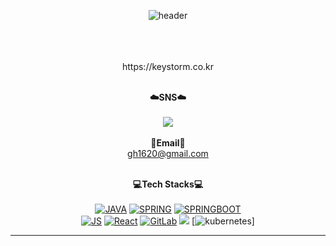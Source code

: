  <div align=center>
 
![header](https://capsule-render.vercel.app/api?type=Waving&color=auto&height=300&section=header&text=junhyeok%20&fontSize=60)
   
<!--  **☁️junhyeok☁️** -->
  <br/>

  <br/>
<!--  리뉴얼중.. -->
  <br/>
 https://keystorm.co.kr
  <br/>
 <br/>
   
**☁️SNS☁️**
  <br/>
  <br/>
<a href="https://float.tistory.com/"><img src="https://img.shields.io/badge/blog-3DDC84?style=flat-square&logo=Blogger&logoColor=white"/></a>
  <br/>
  <br/>
**📧Email📧** 
 <br/>
gh1620@gmail.com
 <br/>
 <br/>
 
**💻Tech Stacks💻️**
 <br/> 
 <br/>
[![JAVA](https://img.shields.io/badge/java-007396?style=flat-square&logo=JAVA&logoColor=white)](github.com/Joowon0220/TODO-List)
[![SPRING](https://img.shields.io/badge/spring-6DB33F?style=flat-square&logo=spring&logoColor=white)](github.com/Joowon0220/TODO-List)
[![SPRINGBOOT](https://img.shields.io/badge/springboot-6DB33F?style=flat-square&logo=springboot&logoColor=white)](github.com/Joowon0220/TODO-List) 
 <br/>
[![JS](https://img.shields.io/badge/JavaScript-F7DF1E?style=flat-square&logo=JavaScript&logoColor=black)](github.com/Joowon0220/TODO-List)
[![React](https://img.shields.io/badge/React-61DAFB?style=flat-square&logo=React&logoColor=white)](github.com/Joowon0220/TODO-List)
[![GitLab](https://img.shields.io/badge/GitLab-FCA121?style=flat-square&logo=gitlab&logoColor=white)](github.com/Joowon0220/TODO-List)
<img src="https://img.shields.io/badge/Docker-2496ED?style=flat-square&logo=Docker&logoColor=white"/>
[![kubernetes](https://img.shields.io/badge/kubernetes-326CE5?style=for-the-badge&logo=kubernetes&logoColor=white)]
<!--[![Oracle](https://img.shields.io/badge/Oracle-F80000?style=flat-square&logo=Oracle&logoColor=white)](github.com/Joowon0220/TODO-List) -->
<!--[![MariaDB](https://img.shields.io/badge/MariaDB-6DB33F?style=flat-square&logo=MariaDB&logoColor=white)](github.com/Joowon0220/TODO-List)  -->
* * * 
<!-- [![Anurag's GitHub stats](https://github-readme-stats.vercel.app/api?username=anuraghazra)](https://github.com/anuraghazra/github-readme-stats)  -->
<!--  
* * * 
[![Top Langs](https://github-readme-stats.vercel.app/api/top-langs/?username=anuraghazra&layout=compact)](https://github.com/anuraghazra/github-readme-stats)
</div>
 -->
